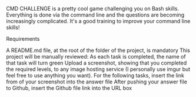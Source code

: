 CMD CHALLENGE is a pretty cool game challenging you on Bash skills. Everything is done via the command line and the questions are becoming increasingly complicated. It's a good training to improve your command line skills!

Requirements

A README.md file, at the root of the folder of the project, is mandatory
This project will be manually reviewed:
As each task is completed, the name of that task will turn green
Upload a screenshot, showing that you completed the required levels, to any image hosting service (I personally use imgur but feel free to use anything you want).
For the following tasks, insert the link from of your screenshot into the answer file
After pushing your answer file to Github, insert the Github file link into the URL box

